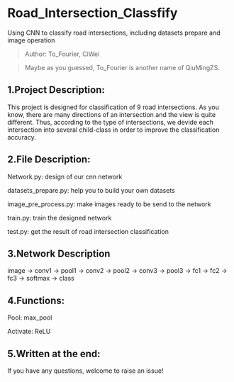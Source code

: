 # Road_Intersection_Classfify
Using CNN to classify road intersections, including datasets prepare and image operation
> Author: To_Fourier, CiWei

> Maybe as you guessed, To_Fourier is another name of QiuMingZS. 

## 1.Project Description:
This project is designed for classification of 9 road intersections. As you know, there are many directions of an intersection and the view is quite different. Thus, according to the type of intersections, we devide each intersection into several child-class in order to improve the classification accuracy.

## 2.File Description:
Network.py:           design of our cnn network

datasets_prepare.py:  help you to build your own datasets

image_pre_process.py: make images ready to be send to the network

train.py:             train the designed network

test.py:              get the result of road intersection classification

## 3.Network Description
image -> conv1 -> pool1 -> conv2 -> pool2 -> conv3 -> pool3 -> fc1 -> fc2 -> fc3 -> softmax -> class

## 4.Functions:
Pool: max_pool

Activate: ReLU

## 5.Written at the end:
If you have any questions, welcome to raise an issue!
